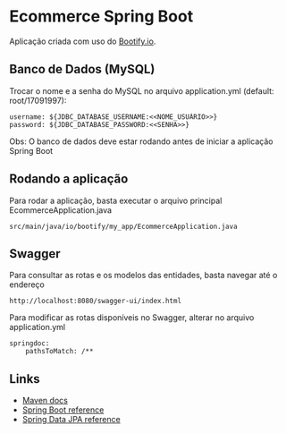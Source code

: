 # Ecommerce Spring Boot

Aplicação criada com uso do [Bootify.io](https://bootify.io/next-steps/).

## Banco de Dados (MySQL)

Trocar o nome e a senha do MySQL no arquivo application.yml (default: root/17091997):

    username: ${JDBC_DATABASE_USERNAME:<<NOME_USUÁRIO>>}
    password: ${JDBC_DATABASE_PASSWORD:<<SENHA>>}

Obs: O banco de dados deve estar rodando antes de iniciar a aplicação Spring Boot

## Rodando a aplicação

Para rodar a aplicação, basta executar o arquivo principal EcommerceApplication.java

    src/main/java/io/bootify/my_app/EcommerceApplication.java

## Swagger

Para consultar as rotas e os modelos das entidades, basta navegar até o endereço

    http://localhost:8080/swagger-ui/index.html

Para modificar as rotas disponíveis no Swagger, alterar no arquivo application.yml

    springdoc:
        pathsToMatch: /**

## Links

* [Maven docs](https://maven.apache.org/guides/index.html)
* [Spring Boot reference](https://docs.spring.io/spring-boot/docs/current/reference/htmlsingle/)
* [Spring Data JPA reference](https://docs.spring.io/spring-data/jpa/docs/current/reference/html/)  
